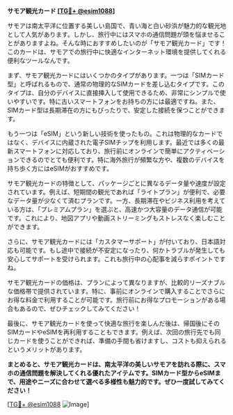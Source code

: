 **サモア観光カード [[TG💪+ @esim1088](https://t.me/s/esim1088)]**

サモアは南太平洋に位置する美しい島国で、青い海と白い砂浜が魅力的な観光地として人気があります。しかし、旅行中にはスマホの通信問題が頭を悩ませることがありますよね。そんな時におすすめしたいのが「サモア観光カード」です！このカードは、サモアでの旅行中に快適なインターネット環境を提供してくれる便利なツールなんです。

まず、サモア観光カードにはいくつかのタイプがあります。一つは「SIMカード型」と呼ばれるもので、通常の物理的なSIMカードを差し込むタイプです。このタイプは、自分のデバイスに直接挿入して使用できるため、非常にシンプルで使いやすいです。特に古いスマートフォンをお持ちの方には最適ですね。また、SIMカード型は長期滞在の方にもぴったりで、安定した接続を保つことができます。

もう一つは「eSIM」という新しい技術を使ったもの。これは物理的なカードではなく、デバイスに内蔵された電子SIMチップを利用します。最近では多くの最新スマートフォンに対応しており、旅行前にオンラインで簡単にアクティベーションできるのでとても便利です。特に海外旅行が頻繁な方や、複数のデバイスを持ち歩く方にはeSIMがおすすめです。

サモア観光カードの特徴として、パッケージごとに異なるデータ量や速度が設定されています。例えば、短期間の観光であれば「ライトプラン」が便利で、必要なデータ量が少なくて済むプランです。一方、長期滞在やビジネス利用を考えている方は、「プレミアムプラン」を選ぶと、高速かつ大容量のデータ通信が可能です。これにより、地図アプリや動画ストリーミングもストレスなく楽しむことができます。

さらに、サモア観光カードには「カスタマーサポート」が付いており、日本語対応も可能です。もし途中で接続が不安定になったり、何かトラブルが発生しても安心してサポートを受けられます。これも旅行中の心配事を減らすポイントですね。

サモア観光カードの価格は、プランによって異なりますが、比較的リーズナブルな価格帯で提供されています。特に、事前にオンラインで購入することでさらにお得な料金で利用することが可能です。旅行前にお得なプロモーションがある場合もあるので、ぜひチェックしてみてください！

最後に、サモア観光カードを使って快適な旅行を楽しんだ後は、帰国後にそのSIMカードやeSIMを再利用することもできます。例えば、次回の旅行先でも同じカードを使うことができれば、準備の手間も省けますし、コストも抑えられるというメリットがあります。

**まとめると、サモア観光カードは、南太平洋の美しいサモアを訪れる際に、スマホの通信問題を解決してくれる優れたアイテムです。SIMカード型からeSIMまで、用途やニーズに合わせて選べる多様性も魅力的です。ぜひ一度試してみてください！**

[[TG💪+ @esim1088](https://t.me/s/esim1088) ![Image](https://i.postimg.cc/Y0z9fWf4/image.png)]